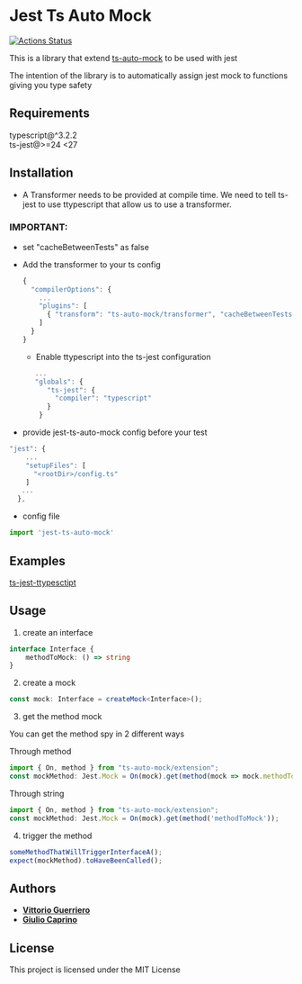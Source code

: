 # Jest Ts Auto Mock

[![Actions Status](https://github.com/Typescript-TDD/jest-ts-auto-mock/workflows/Master/badge.svg)](https://github.com/Typescript-TDD/jest-ts-auto-mock/actions) 



This is a library that extend [ts-auto-mock](https://github.com/Typescript-TDD/ts-auto-mock/) to be used with jest

The intention of the library is to automatically assign jest mock to functions giving you type safety

## Requirements

typescript@^3.2.2<br>
ts-jest@>=24 <27
## Installation

- A Transformer needs to be provided at compile time.
We need to tell ts-jest to use ttypescript that allow us to use a transformer.
### IMPORTANT:
- set "cacheBetweenTests" as false
- Add the transformer to your ts config 
    ```ts   
    {
      "compilerOptions": {
        ...
        "plugins": [
          { "transform": "ts-auto-mock/transformer", "cacheBetweenTests": false }
        ]
      }
    }
    ```
    
    - Enable ttypescript into the ts-jest configuration
    ```ts              
       ...
       "globals": {
          "ts-jest": {
            "compiler": "typescript"
          }
        }
    ```

- provide jest-ts-auto-mock config before your test
```ts
"jest": {
    ...
    "setupFiles": [
      "<rootDir>/config.ts"
    ]
   ...
  },
```

- config file
```ts
import 'jest-ts-auto-mock'

```

## Examples
[ts-jest-ttypesctipt](examples/ts-jest-ttypescript)

## Usage
1) create an interface
```ts
interface Interface {
    methodToMock: () => string
}
```
2) create a mock
```ts
const mock: Interface = createMock<Interface>();
```
3) get the method mock 

You can get the method spy in 2 different ways

Through method
```ts
import { On, method } from "ts-auto-mock/extension";
const mockMethod: Jest.Mock = On(mock).get(method(mock => mock.methodToMock));
```

Through string
```ts
import { On, method } from "ts-auto-mock/extension";
const mockMethod: Jest.Mock = On(mock).get(method('methodToMock'));
```
4) trigger the method
```ts
someMethodThatWillTriggerInterfaceA();
expect(mockMethod).toHaveBeenCalled();
```

## Authors

* [**Vittorio Guerriero**](https://github.com/uittorio)
* [**Giulio Caprino**](https://github.com/pmyl)

## License

This project is licensed under the MIT License
